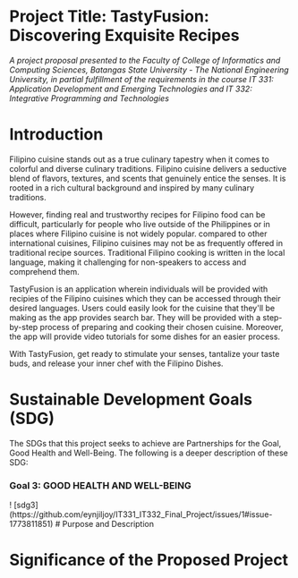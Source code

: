 # Project Title: TastyFusion: Discovering Exquisite Recipes

*A project proposal presented to the Faculty of College of Informatics and Computing Sciences, Batangas State University - The National Engineering University, in partial fulfillment of the requirements in the course IT 331: Application Development and Emerging Technologies and IT 332: Integrative Programming and Technologies*

# Introduction

Filipino cuisine stands out as a true culinary tapestry when it comes to colorful and diverse culinary traditions. Filipino cuisine delivers a seductive blend of flavors, textures, and scents that genuinely entice the senses. It is rooted in a rich cultural background and inspired by many culinary traditions.

However, finding real and trustworthy recipes for Filipino food can be difficult, particularly for people who live outside of the Philippines or in places where Filipino cuisine is not widely popular.
compared to other international cuisines, Filipino cuisines may not be as frequently offered in traditional recipe sources. Traditional Filipino cooking is written in the local language, making it challenging for non-speakers to access and comprehend them.

TastyFusion is an application wherein individuals will be provided with recipies of the Filipino cuisines which they can be accessed through their desired languages. Users could easily look for the cuisine that they'll be making as the app provides search bar. They will be provided with a step-by-step process of preparing and cooking their chosen cuisine. Moreover, the app will provide video tutorials for some dishes for an easier process. 

With TastyFusion, get ready to stimulate your senses, tantalize your taste buds, and release your inner chef with the Filipino Dishes. 

# Sustainable Development Goals (SDG)
The SDGs that this project seeks to achieve are Partnerships for the Goal, Good Health and Well-Being. The following is a deeper description of these SDG:

<h3>Goal 3: GOOD HEALTH AND WELL-BEING</h3>
! [sdg3] (https://github.com/eynjiljoy/IT331_IT332_Final_Project/issues/1#issue-1773811851)
# Purpose and Description

# Significance of the Proposed Project
